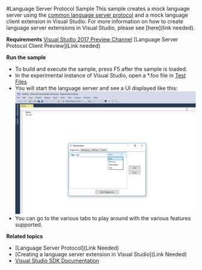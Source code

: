 #Language Server Protocol Sample
This sample creates a mock language server using the [common language server protocol](https://github.com/Microsoft/language-server-protocol/blob/master/protocol.md) and a mock language client extension in Visual Studio.  For more information on how to create language server extensions in Visual Studio, please see [here](link needed).

**Requirements**
[ Visual Studio 2017 Preview Channel](https://www.visualstudio.com/thank-you-downloading-visual-studio/?ch=pre&sku=Community&rel=15)
[Language Server Protocol Client Preview](Link needed)

**Run the sample**
* To build and execute the sample, press F5 after the sample is loaded.
* In the experimental instance of Visual Studio, open a *.foo file in [Test Files](MockLanguageExtension/TestFiles)
* You will start the language server and see a UI displayed like this:
![image](Resources/screenshot1.png)
* You can go to the various tabs to play around with the various features supported.

**Related topics**
* [Language Server Protocol](Link Needed)
* [Creating a language server extension in Visual Studio](Link Needed)
* [ Visual Studio SDK Documentation ](https://docs.microsoft.com/en-us/visualstudio/extensibility/visual-studio-sdk)